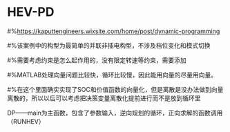 # HEV-PD

#%https://kaputtengineers.wixsite.com/home/post/dynamic-programming

#%该案例中的构型为最简单的并联非插电构型，不涉及档位变化和模式切换

#%需要考虑约束是怎么起作用的，没有限定转速等约束，需要添加

#%MATLAB处理向量问题比较快，循环比较慢，因此能用向量的尽量用向量。

#%在这个里面确实实现了SOC和价值函数的向量化，但是离散是没办法做到向量离散的，所以以后可以考虑把决策变量离散化提前进行而不是放到循环里
 
 DP——main为主函数，包含了参数输入，逆向规划的循环，正向求解的函数调用（RUNHEV）
